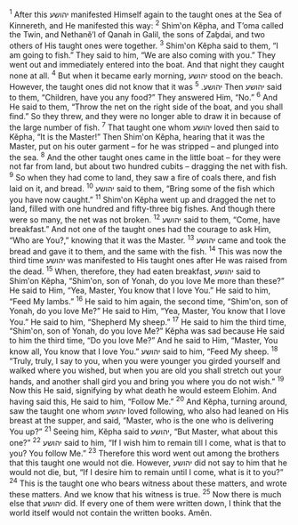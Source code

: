 <sup>1</sup> After this יהושע manifested Himself again to the taught ones at the Sea of Kinnereth, and He manifested this way:
<sup>2</sup> Shim‛on Kĕpha, and T’oma called the Twin, and Nethanĕ’l of Qanah in Galil, the sons of Zaḇdai, and two others of His taught ones were together.
<sup>3</sup> Shim‛on Kĕpha said to them, “I am going to fish.” They said to him, “We are also coming with you.” They went out and immediately entered into the boat. And that night they caught none at all.
<sup>4</sup> But when it became early morning, יהושע stood on the beach. However, the taught ones did not know that it was יהושע.
<sup>5</sup> Then יהושע said to them, “Children, have you any food?” They answered Him, “No.”
<sup>6</sup> And He said to them, “Throw the net on the right side of the boat, and you shall find.” So they threw, and they were no longer able to draw it in because of the large number of fish.
<sup>7</sup> That taught one whom יהושע loved then said to Kĕpha, “It is the Master!” Then Shim‛on Kĕpha, hearing that it was the Master, put on his outer garment – for he was stripped – and plunged into the sea.
<sup>8</sup> And the other taught ones came in the little boat – for they were not far from land, but about two hundred cubits – dragging the net with fish.
<sup>9</sup> So when they had come to land, they saw a fire of coals there, and fish laid on it, and bread.
<sup>10</sup> יהושע said to them, “Bring some of the fish which you have now caught.”
<sup>11</sup> Shim‛on Kĕpha went up and dragged the net to land, filled with one hundred and fifty-three big fishes. And though there were so many, the net was not broken.
<sup>12</sup> יהושע said to them, “Come, have breakfast.” And not one of the taught ones had the courage to ask Him, “Who are You?,” knowing that it was the Master.
<sup>13</sup> יהושע came and took the bread and gave it to them, and the same with the fish.
<sup>14</sup> This was now the third time יהושע was manifested to His taught ones after He was raised from the dead.
<sup>15</sup> When, therefore, they had eaten breakfast, יהושע said to Shim‛on Kĕpha, “Shim‛on, son of Yonah, do you love Me more than these?” He said to Him, “Yea, Master, You know that I love You.” He said to him, “Feed My lambs.”
<sup>16</sup> He said to him again, the second time, “Shim‛on, son of Yonah, do you love Me?” He said to Him, “Yea, Master, You know that I love You.” He said to him, “Shepherd My sheep.”
<sup>17</sup> He said to him the third time, “Shim‛on, son of Yonah, do you love Me?” Kĕpha was sad because He said to him the third time, “Do you love Me?” And he said to Him, “Master, You know all, You know that I love You.” יהושע said to him, “Feed My sheep.
<sup>18</sup> “Truly, truly, I say to you, when you were younger you girded yourself and walked where you wished, but when you are old you shall stretch out your hands, and another shall gird you and bring you where you do not wish.”
<sup>19</sup> Now this He said, signifying by what death he would esteem Elohim. And having said this, He said to him, “Follow Me.”
<sup>20</sup> And Kĕpha, turning around, saw the taught one whom יהושע loved following, who also had leaned on His breast at the supper, and said, “Master, who is the one who is delivering You up?”
<sup>21</sup> Seeing him, Kĕpha said to יהושע, “But Master, what about this one?”
<sup>22</sup> יהושע said to him, “If I wish him to remain till I come, what is that to you? You follow Me.”
<sup>23</sup> Therefore this word went out among the brothers that this taught one would not die. However, יהושע did not say to him that he would not die, but, “If I desire him to remain until I come, what is it to you?”
<sup>24</sup> This is the taught one who bears witness about these matters, and wrote these matters. And we know that his witness is true.
<sup>25</sup> Now there is much else that יהושע did. If every one of them were written down, I think that the world itself would not contain the written books. Amĕn.
